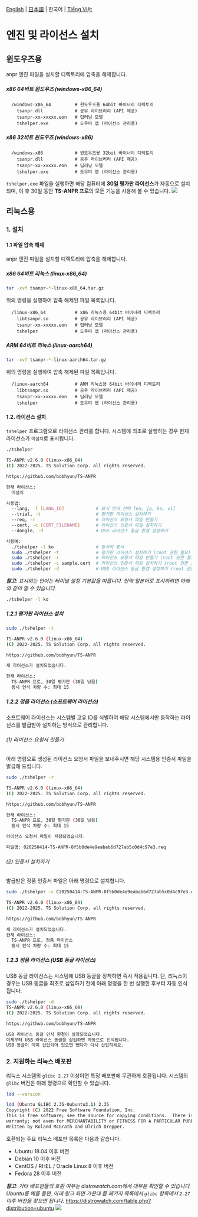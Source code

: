 [English](../../Usage.md) | [日本語](../ja-JP/Usage.md) | 한국어 | [Tiếng Việt](../vi-VN/Usage.md)

# 엔진 및 라이선스 설치

## 윈도우즈용

anpr 엔진 파일을 설치할 디렉토리에 압축을 해제합니다.

##### x86 64비트 윈도우즈 (windows-x86_64)

```
  /windows-x86_64         # 윈도우즈용 64bit 바이너리 디렉토리
    tsanpr.dll            # 공유 라이브러리 (API 제공)
    tsanpr-xx-xxxxx.eon   # 딥러닝 모델
    tshelper.exe          # 도우미 앱 (라이선스 관리용)
```

##### x86 32비트 윈도우즈 (windows-x86)

```
  /windows-x86            # 윈도우즈용 32bit 바이너리 디렉토리
    tsanpr.dll            # 공유 라이브러리 (API 제공)
    tsanpr-xx-xxxxx.eon   # 딥러닝 모델
    tshelper.exe          # 도우미 앱 (라이선스 관리용)
```

`tshelper.exe` 파일을 실행하면 해당 컴퓨터에 **30일 평가판 라이선스**가 자동으로 설치되며, 이 후 30일 동안 **TS-ANPR 프로**의 모든 기능을 사용해 볼 수 있습니다.
![](../../img/ko-KR/trialLicense.png)

## 리눅스용

### 1. 설치

#### 1.1 파일 압축 해제

anpr 엔진 파일을 설치할 디렉토리에 압축을 해제합니다.

##### x86 64비트 리눅스 (linux-x86_64)

```sh
tar -xvf tsanpr-*-linux-x86_64.tar.gz
```

위의 명령을 실행하여 압축 해제된 파일 목록입니다.

```
  /linux-x86_64           # x86 리눅스용 64bit 바이너리 디렉토리
    libtsanpr.so          # 공유 라이브러리 (API 제공)
    tsanpr-xx-xxxxx.eon   # 딥러닝 모델
    tshelper              # 도우미 앱 (라이선스 관리용)
```

##### ARM 64비트 리눅스 (linux-aarch64)

```sh
tar -xvf tsanpr-*-linux-aarch64.tar.gz
```

위의 명령을 실행하여 압축 해제된 파일 목록입니다.

```
  /linux-aarch64          # ARM 리눅스용 64bit 바이너리 디렉토리
    libtsanpr.so          # 공유 라이브러리 (API 제공)
    tsanpr-xx-xxxxx.eon   # 딥러닝 모델
    tshelper              # 도우미 앱 (라이선스 관리용)
```

#### 1.2. 라이선스 설치

`tshelper` 프로그램으로 라이선스 관리를 합니다.
시스템에 최초로 실행하는 경우 현재 라이선스가 `미설치`로 표시됩니다.

```sh
./tshelper

TS-ANPR v2.6.0 (linux-x86_64)
(C) 2022-2025. TS Solution Corp. all rights reserved.

https://github.com/bobhyun/TS-ANPR

현재 라이선스:
  미설치

사용법:
  --lang, -l [LANG_ID]            # 표시 언어 선택 [en, ja, ko, vi]
  --trial, -t                     # 평가판 라이선스 설치하기
  --req, -r                       # 라이선스 요청서 파일 만들기
  --cert, -c [CERT_FILENAME]      # 라이선스 인증서 파일 설치하기
  --dongle, -d                    # USB 라이선스 동글 환경 설정하기

사용예:
  ./tshelper -l ko                # 한국어 표시
  sudo ./tshelper -t              # 평가판 라이선스 설치하기 (root 권한 필요)
  sudo ./tshelper -r              # 라이선스 요청서 파일 만들기 (root 권한 필요)
  sudo ./tshelper -c sample.cert  # 라이선스 인증서 파일 설치하기 (root 권한 필요)
  sudo ./tshelper -d              # USB 라이선스 동글 환경 설정하기 (root 권한 필요)
```

_**참고**: 표시되는 언어는 터미널 설정 기본값을 따릅니다. 만약 일본어로 표시하려면 아래와 같이 할 수 있습니다._

```sh
./tshelper -l ko
```

##### 1.2.1 평가판 라이선스 설치

```sh
sudo ./tshelper -t

TS-ANPR v2.6.0 (linux-x86_64)
(C) 2022-2025. TS Solution Corp. all rights reserved.

https://github.com/bobhyun/TS-ANPR

새 라이선스가 설치되었습니다.

현재 라이선스:
  TS-ANPR 프로, 30일 평가판 (30일 남음)
  동시 인식 차량 수: 최대 15
```

##### 1.2.2 정품 라이선스 (소프트웨어 라이선스)

소프트웨어 라이선스는 시스템별 고유 ID를 식별하여 해당 시스템에서만 동작하는 라이선스를 발급받아 설치하는 방식으로 관리합니다.

###### (1) 라이선스 요청서 만들기

아래 명령으로 생성된 라이선스 요청서 파일을 보내주시면 해당 시스템용 인증서 파일을 발급해 드립니다.

```sh
sudo ./tshelper -r

TS-ANPR v2.6.0 (linux-x86_64)
(C) 2022-2025. TS Solution Corp. all rights reserved.

https://github.com/bobhyun/TS-ANPR

현재 라이선스:
  TS-ANPR 프로, 30일 평가판 (30일 남음)
  동시 인식 차량 수: 최대 15

라이선스 요청서 파일이 저장되었습니다.

파일명: O20250414-TS-ANPR-8f5b0de4e9eabab6d727ab5c0d4c97e3.req
```

###### (2) 인증서 설치하기

발급받은 정품 인증서 파일은 아래 명령으로 설치합니다.

```sh
sudo ./tshelper -c C20250414-TS-ANPR-8f5b0de4e9eabab6d727ab5c0d4c97e3.cert

TS-ANPR v2.6.0 (linux-x86_64)
(C) 2022-2025. TS Solution Corp. all rights reserved.

https://github.com/bobhyun/TS-ANPR

새 라이선스가 설치되었습니다.
현재 라이선스:
  TS-ANPR 프로, 정품 라이선스
  동시 인식 차량 수: 최대 15
```

##### 1.2.3 정품 라이선스 (USB 동글 라이선스)

USB 동글 라이선스는 시스템에 USB 동글을 장착하면 즉시 적용됩니다.
단, 리눅스이 경우는 USB 동글을 최초로 삽입하기 전에 아래 명령을 한 번 실행한 후부터 자동 인식됩니다.

```sh
sudo ./tshelper -d
TS-ANPR v2.6.0 (linux-x86_64)
(C) 2022-2025. TS Solution Corp. all rights reserved.

https://github.com/bobhyun/TS-ANPR

USB 라이선스 동글 인식 환경이 설정되었습니다.
이제부터 USB 라이선스 동글을 삽입하면 자동으로 인식됩니다.
USB 동글이 이미 삽입되어 있으면 뺐다가 다시 삽입하세요.
```

### 2. 지원하는 리눅스 배포판

리눅스 시스템의 `glibc 2.27` 이상이면 특정 배포판에 무관하게 호환됩니다.
시스템의 `glibc` 버전은 아래 명령으로 확인할 수 있습니다.

```sh
ldd --version

ldd (Ubuntu GLIBC 2.35-0ubuntu3.1) 2.35
Copyright (C) 2022 Free Software Foundation, Inc.
This is free software; see the source for copying conditions.  There is NO
warranty; not even for MERCHANTABILITY or FITNESS FOR A PARTICULAR PURPOSE.
Written by Roland McGrath and Ulrich Drepper.
```

호환되는 주요 리눅스 배포판 목록은 다음과 같습니다.

- Ubuntu 18.04 이후 버전
- Debian 10 이후 버전
- CentOS / RHEL / Oracle Linux 8 이후 버전
- Fedora 28 이후 버전

_**참고**: 기타 배포판들의 호환 여부는 distrowatch.com에서 대부분 확인할 수 있습니다.
Ubuntu를 예를 들면, 아래 링크 화면 가운데 쯤 패키지 목록에서 `glibc` 항목에서 `2.27` 이후 버전을 찾으면 됩니다._
https://distrowatch.com/table.php?distribution=ubuntu
![](../../img/ubuntu.png)
